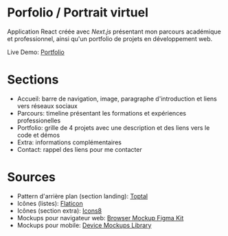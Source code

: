 # Porfolio / Portrait virtuel

Application React créée avec *Next.js* présentant mon parcours académique et professionnel, ainsi qu'un portfolio de projets en développement web. 

Live Demo: [Portfolio](https://vanportfolio.vercel.app/)

# Sections
- Accueil: barre de navigation, image, paragraphe d'introduction et liens vers réseaux sociaux
- Parcours: timeline présentant les formations et expériences professionelles
- Portfolio: grille de 4 projets avec une description et des liens vers le code et démos
- Extra: informations complémentaires
- Contact: rappel des liens pour me contacter

# Sources

- Pattern d'arrière plan (section landing): [Toptal](https://www.toptal.com/designers/subtlepatterns/)
- Icônes (listes): [Flaticon](www.flaticon.com)
- Icônes (section extra): [Icons8](https://icons8.com)
- Mockups pour navigateur web: [Browser Mockup Figma Kit](https://www.figma.com/file/2dyd1o7fEjtPkIdz4rNOUw/Browser-Mockups-Figma-Kit-%7C-BRIX-Agency-(Community)?type=design&node-id=675-9363&mode=design&t=5Mhl1wAy2WJ7AA6t-0)
- Mockups pour mobile: [Device Mockups Library](https://www.figma.com/file/mhBmPPdAoaiBvycmcgpgSi/Device-Mockups-Library-(100%2B-devices!)-(Community)?type=design&node-id=4-216&mode=design&t=ZDqLUzAD2StFa5PW-0)
